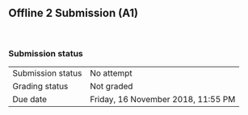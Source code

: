 <h2>Offline 2 Submission (A1)</h2> 

<h3>Submission status</h3><table>
<tbody><tr>
<td>Submission status</td>
<td>No attempt</td>
</tr>
<tr>
<td>Grading status</td>
<td>Not graded</td>
</tr>
<tr>
<td>Due date</td>
<td>Friday, 16 November 2018, 11:55 PM</td>
</tr>

</tbody>
</table>



